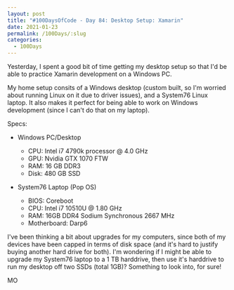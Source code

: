 ```yaml
---
layout: post
title: "#100DaysOfCode - Day 84: Desktop Setup: Xamarin"
date: 2021-01-23
permalink: /100Days/:slug
categories: 
  - 100Days
---
```


Yesterday, I spent a good bit of time getting my desktop setup so that I'd be able to practice Xamarin development on a Windows PC. 

My home setup consits of a Windows desktop (custom built, so I'm worried about running Linux on it due to driver issues), and a System76 Linux laptop. It also makes it perfect for being able to work on Windows development (since I can't do that on my laptop).

Specs:

- Windows PC/Desktop
  - CPU: Intel i7 4790k processor @ 4.0 GHz
  - GPU: Nvidia GTX 1070 FTW
  - RAM: 16 GB DDR3
  - Disk: 480 GB SSD

- System76 Laptop (Pop OS)
  - BIOS: Coreboot
  - CPU: Intel i7 10510U @ 1.80 GHz
  - RAM: 16GB DDR4 Sodium Synchronous 2667 MHz
  - Motherboard: Darp6

I've been thinking a bit about upgrades for my computers, since both of my devices have been capped in terms of disk space (and it's hard to justify buying another hard drive for both). I'm wondering if I might be able to upgrade my System76 laptop to a 1 TB harddrive, then use it's harddrive to run my desktop off two SSDs (total 1GB)? Something to look into, for sure!

MO